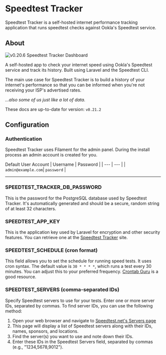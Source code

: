 # Speedtest Tracker

Speedtest Tracker is a self-hosted internet performance tracking application that runs speedtest checks against Ookla's Speedtest service.

## About

![v0.20.6 Speedtest Tracker Dashboard](https://F3367574858-files.gitbook.io/~/files/v0/b/gitbook-x-prod.appspot.com/o/spaces%2Fvtb3s6TB12XY9iIx8YyJ%4Fuploads%2Fgit-blob-2896fa80b8d3f90cc8c4c495b8b9793af5f62244%2Fimage%20(2).png?alt=media&width=768&dpr=4&quality=100&sign=d549885e&sv=1)

A self-hosted app to check your internet speed using Ookla's Speedtest service and track its history. Built using Laravel and the Speedtest CLI.

The main use case for Speedtest Tracker is to build a history of your internet's performance so that you can be informed when you're not receiving your ISP's advertised rates.

_...also some of us just like a lot of data._

These docs are up-to-date for version: `v0.21.2`

## Configuration

### Authentication

Speedtest Tracker uses Filament for the admin panel. During the install process an admin account is created for you.

Default User Account
| Username | Password |
| --- | --- |
| `admin@example.com`| `password` |

---

### SPEEDTEST_TRACKER_DB_PASSWORD

This is the password for the PostgreSQL database used by Speedtest Tracker. It's automatically generated and should be a secure, random string of at least 32 characters.

### SPEEDTEST_APP_KEY

This is the application key used by Laravel for encryption and other security features. You can retrieve one at the [Speedtest Tracker](https://speedtest-tracker.dev) site.

### SPEEDTEST_SCHEDULE (cron format)

This field allows you to set the schedule for running speed tests. It uses cron syntax. The default value is `30 * * * *`, which runs a test every 30 minutes. You can adjust this to your preferred frequency. [Crontab Guru](https://crontab.guru) is a good resource.

### SPEEDTEST_SERVERS (comma-separated IDs)

Specify Speedtest servers to use for your tests. Enter one or more server IDs, separated by commas. To find server IDs, you can use the following method:

1. Open your web browser and navigate to [Speedtest.net's Servers page](https://www.speedtest.net/speedtest-servers.php)
2. This page will display a list of Speedtest servers along with their IDs, names, sponsors, and locations.
3. Find the server(s) you want to use and note down their IDs.
4. Enter these IDs in the Speedtest Servers field, separated by commas (e.g., "1234,5678,9012").

